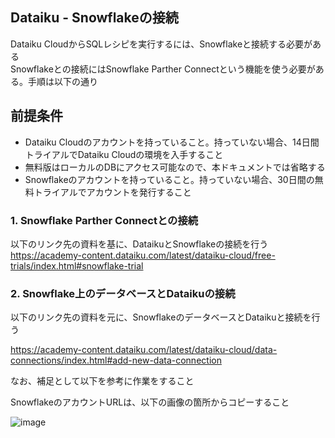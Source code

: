 ## Dataiku - Snowflakeの接続
Dataiku CloudからSQLレシピを実行するには、Snowflakeと接続する必要がある  
Snowflakeとの接続にはSnowflake Parther Connectという機能を使う必要がある。手順は以下の通り  

## 前提条件
* Dataiku Cloudのアカウントを持っていること。持っていない場合、14日間トライアルでDataiku Cloudの環境を入手すること
* 無料版はローカルのDBにアクセス可能なので、本ドキュメントでは省略する
* Snowflakeのアカウントを持っていること。持っていない場合、30日間の無料トライアルでアカウントを発行すること
### 1. Snowflake Parther Connectとの接続
以下のリンク先の資料を基に、DataikuとSnowflakeの接続を行う  
https://academy-content.dataiku.com/latest/dataiku-cloud/free-trials/index.html#snowflake-trial

### 2. Snowflake上のデータベースとDataikuの接続
以下のリンク先の資料を元に、SnowflakeのデータベースとDataikuと接続を行う  

https://academy-content.dataiku.com/latest/dataiku-cloud/data-connections/index.html#add-new-data-connection

なお、補足として以下を参考に作業をすること  

SnowflakeのアカウントURLは、以下の画像の箇所からコピーすること  

![image](https://github.com/iokubotera7/git_tutorial/assets/116439231/5da84778-2fa1-42e1-917e-661cec68063c)
